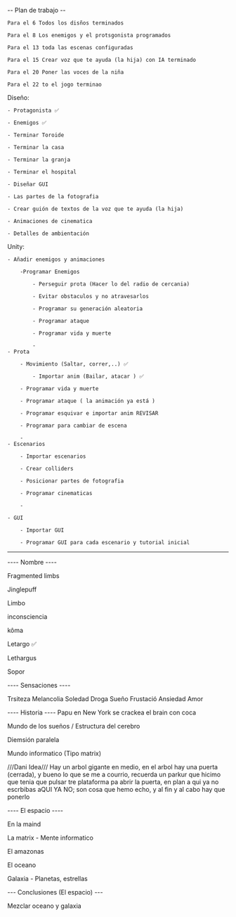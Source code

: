 
-- Plan de trabajo --

	Para el 6 Todos los disños terminados

	Para el 8 Los enemigos y el protsgonista programados

	Para el 13 toda las escenas configuradas

	Para el 15 Crear voz que te ayuda (la hija) con IA terminado

	Para el 20 Poner las voces de la niña

	Para el 22 to el jogo terminao

Diseño:

	- Protagonista ✅
 
	- Enemigos ✅
 
	- Terminar Toroide

	- Terminar la casa 
 
	- Terminar la granja 
 
	- Terminar el hospital 
 
	- Diseñar GUI
 
	- Las partes de la fotografia
 
	- Crear guión de textos de la voz que te ayuda (la hija)
 
	- Animaciones de cinematica
 
	- Detalles de ambientación
 

Unity:

	- Añadir enemigos y animaciones
 
		-Programar Enemigos
  
			- Perseguir prota (Hacer lo del radio de cercania)
   
			- Evitar obstaculos y no atravesarlos
   
			- Programar su generación aleatoria
   
			- Programar ataque
   
			- Programar vida y muerte
   
			- 
	- Prota

 		- Movimiento (Saltar, correr,..) ✅

     		- Importar anim (Bailar, atacar ) ✅

		- Programar vida y muerte
  
		- Programar ataque ( la animación ya está )
  
		- Programar esquivar e importar anim REVISAR
  
		- Programar para cambiar de escena
  
  		-
	- Escenarios
 
		- Importar escenarios
  
		- Crear colliders
  
		- Posicionar partes de fotografia
  
		- Programar cinematicas

		-
  
	- GUI
 
		- Importar GUI
  
		- Programar GUI para cada escenario y tutorial inicial
  

_______________________________________________________________________  

---- Nombre ----

Fragmented limbs

Jinglepuff

Limbo

inconsciencia

kôma

Letargo   ✅

Lethargus

Sopor 

---- Sensaciones ----

Trsiteza Melancolia Soledad Droga Sueño Frustació Ansiedad Amor

---- Historia ----
Papu en New York se crackea el brain con coca

Mundo de los sueños / Estructura del cerebro

Diemsión paralela

Mundo informatico (Tipo matrix)

///Dani Idea/// Hay un arbol gigante en medio, en el arbol hay una puerta (cerrada), y bueno lo que se me a courrio, recuerda un parkur que hicimo que tenia que pulsar tre plataforma pa abrir la puerta, en plan a qui ya no escrbibas aQUI YA NO; son cosa que hemo echo, y al fin y al cabo hay que ponerlo

---- El espacio ----

En la maind

La matrix - Mente informatico

El amazonas

El oceano

Galaxia - Planetas, estrellas

--- Conclusiones (El espacio) ---

Mezclar oceano y galaxia
